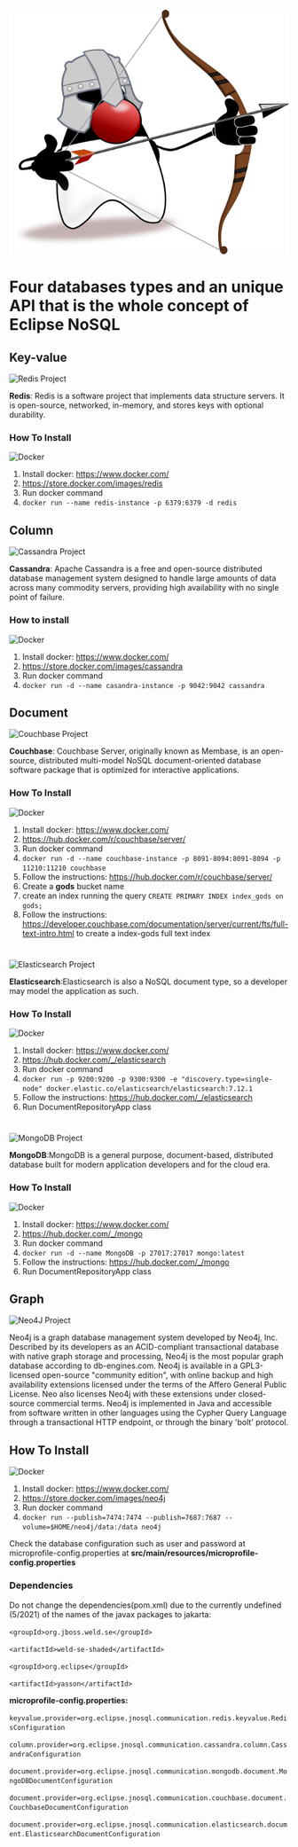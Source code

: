 ![Eclipse JNoSQL Project](https://github.com/JNOSQL/diana-site/blob/master/images/duke-artemis.png)
# Four databases types and an unique API that is the whole concept of Eclipse NoSQL

## Key-value

![Redis Project](https://jnosql.github.io/img/logos/redis.png)



**Redis**: Redis is a software project that implements data structure servers. It is open-source, networked, in-memory, and stores keys with optional durability.

### How To Install


![Docker](https://www.docker.com/sites/default/files/horizontal_large.png)


1. Install docker: https://www.docker.com/
1. https://store.docker.com/images/redis
1. Run docker command
1. `docker run --name redis-instance -p 6379:6379 -d redis`


## Column

![Cassandra Project](https://jnosql.github.io/img/logos/cassandra.png)


**Cassandra**: Apache Cassandra is a free and open-source distributed database management system designed to handle large amounts of data across many commodity servers, providing high availability with no single point of failure.

### How to install

![Docker](https://www.docker.com/sites/default/files/horizontal_large.png)


1. Install docker: https://www.docker.com/
1. https://store.docker.com/images/cassandra
1. Run docker command
1. `docker run -d --name casandra-instance -p 9042:9042 cassandra`

## Document

![Couchbase Project](https://jnosql.github.io/img/logos/couchbase.svg)


**Couchbase**: Couchbase Server, originally known as Membase, is an open-source, distributed multi-model NoSQL document-oriented database software package that is optimized for interactive applications.


### How To Install

![Docker](https://www.docker.com/sites/default/files/horizontal_large.png)


1. Install docker: https://www.docker.com/
1. https://hub.docker.com/r/couchbase/server/
1. Run docker command
1. `docker run -d --name couchbase-instance -p 8091-8094:8091-8094 -p 11210:11210 couchbase`
1. Follow the instructions: https://hub.docker.com/r/couchbase/server/
1. Create a **gods** bucket name
1. create an index running the query `CREATE PRIMARY INDEX index_gods on gods;`
1. Follow the instructions: https://developer.couchbase.com/documentation/server/current/fts/full-text-intro.html to create a index-gods full text index

#

![Elasticsearch Project](https://www.jnosql.org/img/logos/elastic.svg)


**Elasticsearch**:Elasticsearch is also a NoSQL document type, so a developer may model the application as such.


### How To Install

![Docker](https://www.docker.com/sites/default/files/horizontal_large.png)


1. Install docker: https://www.docker.com/
1. https://hub.docker.com/_/elasticsearch
1. Run docker command
1. `docker run -p 9200:9200 -p 9300:9300 -e "discovery.type=single-node" docker.elastic.co/elasticsearch/elasticsearch:7.12.1`
1. Follow the instructions: https://hub.docker.com/_/elasticsearch
1. Run DocumentRepositoryApp class

#

![MongoDB Project](https://www.jnosql.org/img/logos/mongodb.png)


**MongoDB**:MongoDB is a general purpose, document-based, distributed database built for modern application developers and for the cloud era.


### How To Install

![Docker](https://www.docker.com/sites/default/files/horizontal_large.png)


1. Install docker: https://www.docker.com/
1. https://hub.docker.com/_/mongo
1. Run docker command
1. `docker run -d --name MongoDB -p 27017:27017 mongo:latest`
1. Follow the instructions: https://hub.docker.com/_/mongo
1. Run DocumentRepositoryApp class

## Graph

![Neo4J Project](http://www.jnosql.org/img/logos/neo4j.png)

Neo4j is a graph database management system developed by  Neo4j, Inc. Described by its developers as an ACID-compliant transactional database with native graph storage and processing, Neo4j is the most popular graph database according to db-engines.com. Neo4j is available in a GPL3-licensed open-source "community edition", with online backup and high availability extensions licensed under the terms of the Affero General Public License. Neo also licenses Neo4j with these extensions under closed-source commercial terms. Neo4j is implemented in Java and accessible from software written in other languages using the Cypher Query Language through a transactional HTTP endpoint, or through the binary 'bolt' protocol.

## How To Install

![Docker](https://www.docker.com/sites/default/files/horizontal_large.png)


1. Install docker: https://www.docker.com/
1. https://store.docker.com/images/neo4j
1. Run docker command
1. `docker run --publish=7474:7474 --publish=7687:7687 --volume=$HOME/neo4j/data:/data neo4j`


Check the database configuration  such as user and password at microprofile-config.properties at **src/main/resources/microprofile-config.properties**

###  Dependencies

Do not change the dependencies(pom.xml) due to the currently undefined (5/2021) of the names of the javax packages to jakarta:

`<groupId>org.jboss.weld.se</groupId>`

`<artifactId>weld-se-shaded</artifactId>`

`<groupId>org.eclipse</groupId>`

`<artifactId>yasson</artifactId>`

**microprofile-config.properties:**

`keyvalue.provider=org.eclipse.jnosql.communication.redis.keyvalue.RedisConfiguration`

`column.provider=org.eclipse.jnosql.communication.cassandra.column.CassandraConfiguration`

`document.provider=org.eclipse.jnosql.communication.mongodb.document.MongoDBDocumentConfiguration`

`document.provider=org.eclipse.jnosql.communication.couchbase.document.CouchbaseDocumentConfiguration`

`document.provider=org.eclipse.jnosql.communication.elasticsearch.document.ElasticsearchDocumentConfiguration`